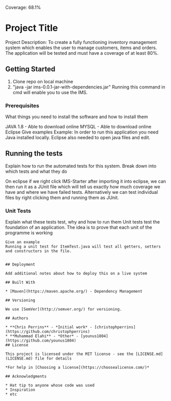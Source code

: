 Coverage: 68.1%
# Project Title

Project Description: To create a fully functioning inventory management system which enables the user to manage customers, items and orders. The application will be tested and must have a coverage of at least 80%.

## Getting Started

1) Clone repo on local machine
2) "java -jar ims-0.0.1-jar-with-dependencies.jar" Running this command in cmd will enable you to use the IMS.

### Prerequisites

What things you need to install the software and how to install them

JAVA 1.8 - Able to download online
MYSQL - Able to download online
Eclipse
Give examples
Example: In order to run this application you need Java installed locally.
Eclipse also needed to open java files and edit.


## Running the tests

Explain how to run the automated tests for this system. Break down into which tests and what they do

On eclipse if we right click IMS-Starter after importing it into eclipse, we can then run it as a JUnit file which will tell us exactly how much coverage we have and where we have failed tests.
Alternatively we can test individual files by right clicking them and running them as JUnit.

### Unit Tests 

Explain what these tests test, why and how to run them
Unit tests test the foundation of an application. The idea is to prove that each unit of the programme is working
```
Give an example
Running a unit test for ItemTest.java will test all getters, setters and constructors in the file.


## Deployment

Add additional notes about how to deploy this on a live system

## Built With

* [Maven](https://maven.apache.org/) - Dependency Management

## Versioning

We use [SemVer](http://semver.org/) for versioning.

## Authors

* **Chris Perrins** - *Initial work* - [christophperrins](https://github.com/christophperrins)
* **Muhammad Elahi** - *Other* - [younus1804](https://github.com/younus1804)
## License

This project is licensed under the MIT license - see the [LICENSE.md](LICENSE.md) file for details 

*For help in [Choosing a license](https://choosealicense.com/)*

## Acknowledgments

* Hat tip to anyone whose code was used
* Inspiration
* etc

